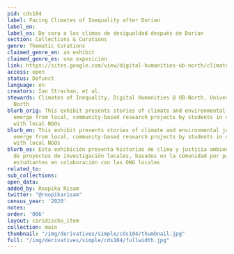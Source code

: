 ```yaml
---
pid: cds104
label: Facing Climates of Inequality after Dorian
label_en:
label_es: De cara a los climas de desigualdad después de Dorian
section: Collections & Curations
genre: Thematic Curations
claimed_genre_en: an exhibit
claimed_genre_es: una exposición
link: https://sites.google.com/view/digital-humanities-ub-north/climates-of-inequality-grand-bahama
access: open
status: Defunct
language: en
creators: Ian Strachan, et al.
stewards: Climates of Inequality, Digital Humanities @ UB-North, University of Bahamas
  North
blurb_orig: This exhibit presents stories of climate and environmental justice that
  emerge from local, community-based research projects by students in collaboration
  with local NGOs
blurb_en: This exhibit presents stories of climate and environmental justice that
  emerge from local, community-based research projects by students in collaboration
  with local NGOs
blurb_es: Esta exhibición presenta historias de clima y justicia ambiental que surgen
  de proyectos de investigación locales, basados ​​en la comunidad por parte de los
  estudiantes en colaboración con las ONG locales
related_to:
sub_collections:
open_data:
added_by: Roopika Risam
twitter: "@roopikarisam"
census_year: '2020'
notes:
order: '006'
layout: caridischo_item
collection: main
thumbnail: "/img/derivatives/simple/cds104/thumbnail.jpg"
full: "/img/derivatives/simple/cds104/fullwidth.jpg"
---
```

